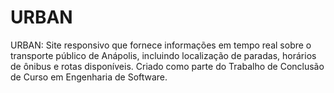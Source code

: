 # URBAN
URBAN: Site responsivo que fornece informações em tempo real sobre o transporte público de Anápolis, incluindo localização de paradas, horários de ônibus e rotas disponíveis. Criado como parte do Trabalho de Conclusão de Curso em Engenharia de Software.
